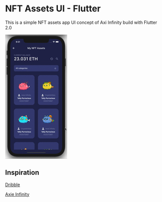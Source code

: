 # NFT Assets UI - Flutter

This is a simple NFT assets app UI concept of Axi Infinity build with Flutter 2.0

<img src="/assets/demo.gif" />

## Inspiration

[Dribble](https://dribbble.com/shots/6863487-Dapp-Games-NFT-Assets)

[Axie Infinity](https://axieinfinity.com/)

